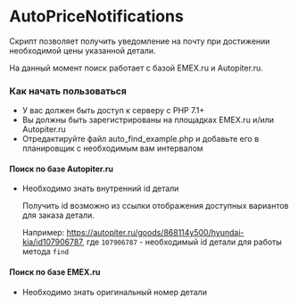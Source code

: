 # AutoPriceNotifications
Скрипт позволяет получить уведомление на почту при достижении необходимой цены указанной детали.

На данный момент поиск работает с базой EMEX.ru и Autopiter.ru.

### Как начать пользоваться
* У вас должен быть доступ к серверу с PHP 7.1+
* Вы должны быть зарегистрированы на площадках EMEX.ru и/или Autopiter.ru
* Отредактируйте файл auto_find_example.php и добавьте его в планировщик с необходимым вам интервалом

#### Поиск по базе Autopiter.ru
* Необходимо знать внутренний id детали

  Получить id возможно из ссылки отображения доступных вариантов для заказа детали.
  
  Например: https://autopiter.ru/goods/868114y500/hyundai-kia/id107906787, где `107906787` - необходимый id детали для работы метода `find`
 
#### Поиск по базе EMEX.ru
* Необходимо знать оригинальный номер детали
